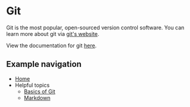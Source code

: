 # Git
Git is the most popular, open-sourced version control software. You can learn more about git via [git's website](https://git-scm.com).

View the documentation for git [here](https://git-scm.com/doc).


## Example navigation
- [Home](../README.md)
- Helpful topics
  - [Basics of Git](./basics-of-git.md)
  - [Markdown](./markdown.md)

